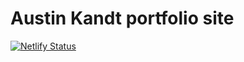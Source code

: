# Austin Kandt portfolio site

[![Netlify Status](https://api.netlify.com/api/v1/badges/af86b12c-b5a5-4a10-a8e2-1cdde9669a9b/deploy-status)](https://app.netlify.com/sites/vibrant-varahamihira-1a4c1d/deploys)
